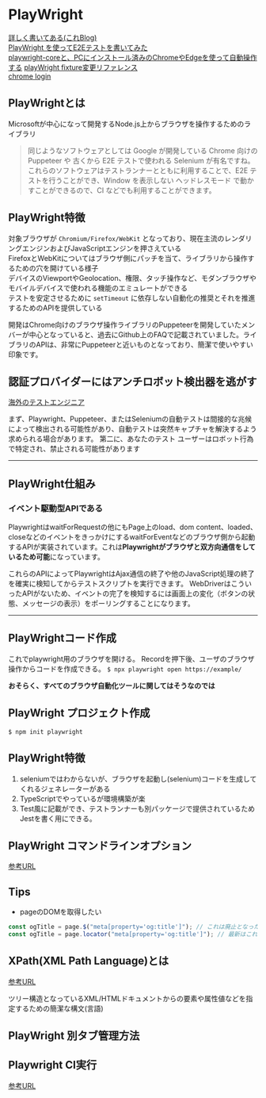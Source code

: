 # PlayWright

[詳しく書いてある(これBlog)](https://takeya0x86.github.io/2020/02/07/playwright-first-impression/)  
[PlayWright を使ってE2Eテストを書いてみた](https://www.cresco.co.jp/blog/entry/14335/)  
[playwright-coreと、PCにインストール済みのChromeやEdgeを使って自動操作する](https://zenn.dev/yusukeiwaki/articles/90bf05c2cf9a90)
[playWright fixture変更リファレンス](https://playwright.dev/docs/auth)  
[chrome login](https://playwright.dev/docs/auth)

## PlayWrightとは

Microsoftが中心になって開発するNode.js上からブラウザを操作するためのライブラリ
>同じようなソフトウェアとしては Google が開発している Chrome 向けの Puppeteer や 古くから E2E テストで使われる Selenium が有名ですね。 これらのソフトウェアはテストランナーとともに利用することで、E2E テストを行うことができ、Window を表示しない ヘッドレスモード で動かすことができるので、CI などでも利用することができます。

## PlayWright特徴

対象ブラウザが `Chromium/Firefox/WebKit` となっており、現在主流のレンダリングエンジンおよびJavaScriptエンジンを押さえている  
FirefoxとWebKitについてはブラウザ側にパッチを当て、ライブラリから操作するための穴を開けている様子  
デバイスのViewportやGeolocation、権限、タッチ操作など、モダンブラウザやモバイルデバイスで使われる機能のエミュレートができる  
テストを安定させるために `setTimeout` に依存しない自動化の推奨とそれを推進するためのAPIを提供している  

開発はChrome向けのブラウザ操作ライブラリのPuppeteerを開発していたメンバーが中心となっていると、過去にGithub上のFAQで記載されていました。ライブラリのAPIは、非常にPuppeteerと近いものとなっており、簡潔で使いやすい印象です。

## 認証プロバイダーにはアンチロボット検出器を逃がす

[海外のテストエンジニア](https://adequatica.medium.com/google-authentication-with-playwright-8233b207b71a)

まず、Playwright、Puppeteer、またはSeleniumの自動テストは間接的な兆候によって検出される可能性があり、自動テストは突然キャプチャを解決するよう求められる場合があります。
第二に、あなたのテスト ユーザーはロボット行為で特定され、禁止される可能性があります

---

## PlayWright仕組み

### イベント駆動型APIである

PlaywrightはwaitForRequestの他にもPage上のload、dom content、loaded、closeなどのイベントをきっかけにするwaitForEventなどのブラウザ側から起動するAPIが実装されています。これは**Playwrightがブラウザと双方向通信をしているため可能**になっています。

これらのAPIによってPlaywrightはAjax通信の終了や他のJavaScript処理の終了を確実に検知してからテストスクリプトを実行できます。 WebDriverはこういったAPIがないため、イベントの完了を検知するには画面上の変化（ボタンの状態、メッセージの表示）をポーリングすることになります。

---

## PlayWrightコード作成

これでplaywright用のブラウザを開ける。
Recordを押下後、ユーザのブラウザ操作からコードを作成できる。
`$ npx playwright open https://example/`

**おそらく、すべてのブラウザ自動化ツールに関してはそうなのでは**

## PlayWright プロジェクト作成

`$ npm init playwright`

## PlayWright特徴

1. seleniumではわからないが、ブラウザを起動し(selenium)コードを生成してくれるジェネレーターがある
2. TypeScriptでやっているが環境構築が楽
3. Test風に記載ができ、テストランナーも別パッケージで提供されているためJestを書く用にできる。

## PlayWright コマンドラインオプション

[参考URL](https://playwright.dev/docs/test-cli)

## Tips

- pageのDOMを取得したい

```ts
const ogTitle = page.$("meta[property='og:title']"); // これは廃止となった
const ogTitle = page.locator("meta[property='og:title']"); // 最新はこれを使用する
```

## XPath(XML Path Language)とは

[参考URL](https://www.octoparse.jp/blog/xpath-introduction/#I.%20XPath%E3%81%AE%E5%9F%BA%E6%9C%AC%E6%A6%82%E5%BF%B5)

ツリー構造となっているXML/HTMLドキュメントからの要素や属性値などを指定するための簡潔な構文(言語)

## PlayWright 別タブ管理方法

## Playwright CI実行

[参考URL](https://zenn.dev/keita_hino/articles/d38956a2f1880e)
